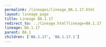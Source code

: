 ```yaml
---
permalink: /lineages/lineage_BA.1.17.html
layout: lineage_page
title: Lineage BA.1.17
redirect_to: ../lineage.html?lineage=BA.1.17
lineage: BA.1.17
parent: BA.1
children: ['BA.1.17', 'BA.1.17.1']
---
```

